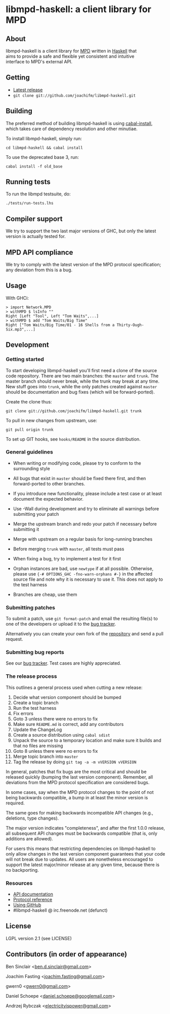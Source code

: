 # libmpd-haskell: a client library for MPD

## About
libmpd-haskell is a client library for [MPD] written in [Haskell] that <br />
aims to provide a safe and flexible yet consistent and intuitive <br />
interface to MPD's external API.

[MPD]: http://www.musicpd.org
[Haskell]: http://www.haskell.org

## Getting
* [Latest release]
* `git clone git://github.com/joachifm/libmpd-haskell.git`

[Latest release]: http://hackage.haskell.org/package/libmpd

## Building
The preferred method of building libmpd-haskell is using [cabal-install], which
takes care of dependency resolution and other minutiae.

To install libmpd-haskell, simply run:

`cd libmpd-haskell && cabal install`

To use the deprecated base 3, run:

`cabal install -f old_base`

[cabal-install]: http://hackage.haskell.org/package/cabal-install

## Running tests
To run the libmpd testsuite, do:

`./tests/run-tests.lhs`

## Compiler support
We try to support the two last major versions of GHC, but only the latest
version is actually tested for.

## MPD API compliance
We try to comply with the latest version of the MPD protocol specification;
any deviation from this is a bug.

## Usage
With GHCi:

    > import Network.MPD
    > withMPD $ lsInfo ""
    Right [Left "Tool", Left "Tom Waits",...]
    > withMPD $ add "Tom Waits/Big Time"
    Right ["Tom Waits/Big Time/01 - 16 Shells from a Thirty-Ough-Six.mp3",...]

## Development

### Getting started
To start developing libmpd-haskell you'll first need a clone of the
source code repository. There are two main branches: the `master` and
`trunk`. The master branch should never break, while the trunk may
break at any time. New stuff goes into `trunk`, while the only patches created
against `master` should be documentation and bug fixes (which will be forward-ported).

Create the clone thus:

`git clone git://github.com/joachifm/libmpd-haskell.git trunk`

To pull in new changes from upstream, use:

`git pull origin trunk`

To set up GIT hooks, see `hooks/README` in the source distribution.

### General guidelines
* When writing or modifying code, please try to conform to the surrounding style

* All bugs that exist in `master` should be fixed there first, and then
  forward-ported to other branches.

* If you introduce new functionality, please include a test case or at least
  document the expected behavior.

* Use -Wall during development and try to eliminate all warnings before
  submitting your patch

* Merge the upstream branch and redo your patch if necessary
  before submitting it

* Merge with upstream on a regular basis for long-running branches

* Before merging `trunk` with `master`, all tests must pass

* When fixing a bug, try to implement a test for it first

* Orphan instances are bad, use `newtype` if at all possible. Otherwise,
  please use `{-# OPTIONS_GHC -fno-warn-orphans #-}` in the affected source
  file and note why it is necessary to use it. This does not apply to the test
  harness

* Branches are cheap, use them

### Submitting patches
To submit a patch, use `git format-patch` and email the resulting file(s) to
one of the developers or upload it to the [bug tracker].

Alternatively you can create your own fork of the [repository] and send a pull
request.

### Submitting bug reports
See our [bug tracker]. Test cases are highly appreciated.

### The release process
This outlines a general process used when cutting a new release:

01. Decide what version component should be bumped
02. Create a topic branch
03. Run the test harness
04. Fix errors
05. Goto 3 unless there were no errors to fix
06. Make sure `README.md` is correct, add any contributors
07. Update the ChangeLog
08. Create a source distribution using `cabal sdist`
09. Unpack the source to a temporary location and make sure it builds and that
no files are missing
10. Goto 8 unless there were no errors to fix
11. Merge topic branch into `master`
12. Tag the release by doing `git tag -a -m vVERSION vVERSION`

In general, patches that fix bugs are the most critical and should be
released quickly (bumping the last version component). Remember, all
deviations from the MPD protocol specification are considered bugs.

In some cases, say when the MPD protocol changes to the point of not
being backwards compatible, a bump in at least the minor version is required.

The same goes for making backwards incompatible API changes (e.g., deletions,
type changes).

The major version indicates "completeness", and after the first 1.0.0 release,
all subsequent API changes must be backwards compatible (that is, only
additions are allowed).

For users this means that restricting dependencies on libmpd-haskell
to only allow changes in the last version component guarantees that
your code will not break due to updates. All users are nonetheless encouraged
to support the latest major/minor release at any given time, because there
is no backporting.

### Resources
* [API documentation]
* [Protocol reference]
* [Using GitHub]
* \#libmpd-haskell @ irc.freenode.net (defunct)

[bug tracker]: http://github.com/joachifm/libmpd-haskell/issues
[GitHub]: http://www.github.com
[repository]: http://www.github.com/joachifm/libmpd-haskell
[API documentation]: http://hackage.haskell.org/packages/archive/libmpd/0.5.0/doc/html/Network-MPD.html
[Protocol reference]: http://www.musicpd.org/doc/protocol/
[Using GitHub]: http://help.github.com

## License
LGPL version 2.1 (see LICENSE)

## Contributors (in order of appearance)
Ben Sinclair \<ben.d.sinclair@gmail.com\>

Joachim Fasting \<joachim.fasting@gmail.com\>

gwern0 \<gwern0@gmail.com\>

Daniel Schoepe \<daniel.schoepe@googlemail.com\>

Andrzej Rybczak \<electricityispower@gmail.com\>
